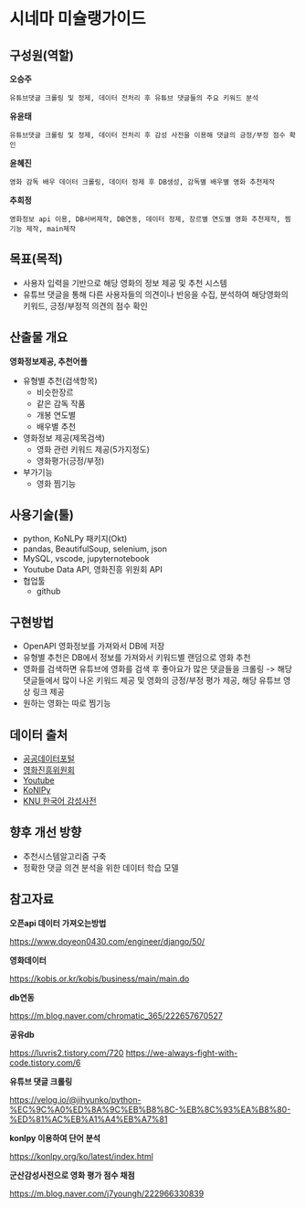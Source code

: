# 시네마 미슐랭가이드 

## 구성원(역할)
**오승주** 
```
유튜브댓글 크롤링 및 정제, 데이터 전처리 후 유튜브 댓글들의 주요 키워드 분석
```
**유윤태** 
```
유튜브댓글 크롤링 및 정제, 데이터 전처리 후 감성 사전을 이용해 댓글의 긍정/부정 점수 확인
```
**윤혜진** 
```
영화 감독 배우 데이터 크롤링, 데이터 정제 후 DB생성, 감독별 배우별 영화 추천제작
```

**추희정**
```
영화정보 api 이용, DB서버제작, DB연동, 데이터 정제, 장르별 연도별 영화 추천제작, 찜 기능 제작, main제작
```


## 목표(목적)
- 사용자 입력을 기반으로 해당 영화의 정보 제공 및 추천 시스템
- 유튜브 댓글을 통해 다른 사용자들의 의견이나 반응을 수집, 분석하여 해당영화의 키워드, 긍정/부정적 의견의 점수 확인

## 산출물 개요
**영화정보제공, 추천어플**
- 유형별 추천(검색항목)
    - 비슷한장르
    - 같은 감독 작품
    - 개봉 연도별
    - 배우별 추천
- 영화정보 제공(제목검색)
    - 영화 관련 키워드 제공(5가지정도)
    - 영화평가(긍정/부정)
- 부가기능
  - 영화 찜기능
  

## 사용기술(툴)
- python, KoNLPy 패키지(Okt)
- pandas, BeautifulSoup, selenium, json
- MySQL, vscode, jupyternotebook
- Youtube Data API, 영화진흥 위원회 API
- 협업툴
  - github
  
## 구현방법
- OpenAPI 영화정보를 가져와서 DB에 저장
- 유형별 추천은 DB에서 정보를 가져와서 키워드별 랜덤으로 영화 추천
- 영화를 검색하면 유튜브에 영화를 검색 후 좋아요가 많은 댓글들을 크롤링 -> 해당 댓글들에서 많이 나온 키워드 제공 및 영화의 긍정/부정 평가 제공, 해당 유튜브 영상 링크 제공
- 원하는 영화는 따로 찜기능
  
## 데이터 출처
- [공공데이터포털](https://www.data.go.kr/data/3076402/openapi.do)
- [영화진흥위원회](https://www.kobis.or.kr/kobisopenapi/homepg/apiservice/searchServiceInfo.do)
- [Youtube](https://www.youtube.com/)
- [KoNlPy](https://konlpy.org/ko/v0.5.2/)
- [KNU 한국어 감성사전](https://github.com/park1200656/KnuSentiLex)
  
## 향후 개선 방향
- 추천시스템알고리즘 구축
- 정확한 댓글 의견 분석을 위한 데이터 학습 모델


## 참고자료

**오픈api 데이터 가져오는방법**

https://www.doyeon0430.com/engineer/django/50/

**영화데이터**

https://kobis.or.kr/kobis/business/main/main.do

**db연동**

https://m.blog.naver.com/chromatic_365/222657670527

**공유db**

https://luvris2.tistory.com/720
https://we-always-fight-with-code.tistory.com/6

**유튜브 댓글 크롤링**

https://velog.io/@jihyunko/python-%EC%9C%A0%ED%8A%9C%EB%B8%8C-%EB%8C%93%EA%B8%80-%ED%81%AC%EB%A1%A4%EB%A7%81

**konlpy 이용하여 단어 분석**

https://konlpy.org/ko/latest/index.html

**군산감성사전으로 영화 평가 점수 채점**

https://m.blog.naver.com/j7youngh/222966330839

